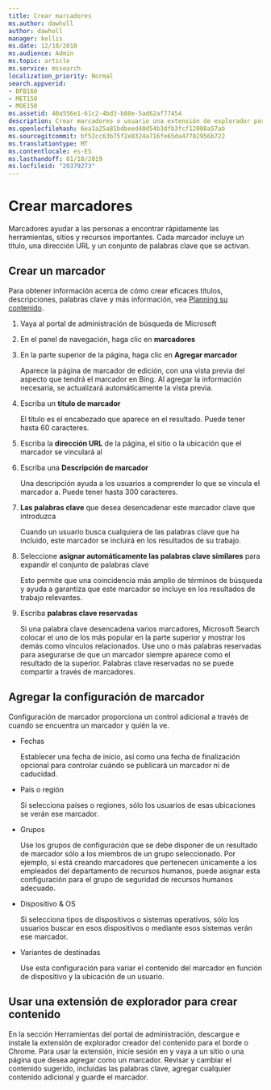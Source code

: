 ```yaml
---
title: Crear marcadores
ms.author: dawholl
author: dawholl
manager: kellis
ms.date: 12/18/2018
ms.audience: Admin
ms.topic: article
ms.service: mssearch
localization_priority: Normal
search.appverid:
- BFB160
- MET150
- MOE150
ms.assetid: 40a556e1-61c2-4bd3-b80e-5ad62af77454
description: Crear marcadores o usuario una extensión de explorador para agregarlos a los resultados del trabajo de Microsoft Search
ms.openlocfilehash: 6ea1a25a81bdbeed40d54b3dfb3fcf12008a57ab
ms.sourcegitcommit: bf52cc63b75f2e0324a716fe65da47702956b722
ms.translationtype: MT
ms.contentlocale: es-ES
ms.lasthandoff: 01/18/2019
ms.locfileid: "29379273"
---
```

# <a name="create-bookmarks"></a>Crear marcadores

Marcadores ayudar a las personas a encontrar rápidamente las herramientas, sitios y recursos importantes. Cada marcador incluye un título, una dirección URL y un conjunto de palabras clave que se activan.
  
## <a name="create-a-bookmark"></a>Crear un marcador

Para obtener información acerca de cómo crear eficaces títulos, descripciones, palabras clave y más información, vea [Planning su contenido](plan-your-content.md).
  
1. Vaya al portal de administración de búsqueda de Microsoft
    
2. En el panel de navegación, haga clic en **marcadores**
    
3. En la parte superior de la página, haga clic en **Agregar marcador**
    
    Aparece la página de marcador de edición, con una vista previa del aspecto que tendrá el marcador en Bing. Al agregar la información necesaria, se actualizará automáticamente la vista previa.
    
4. Escriba un **título de marcador**
    
    El título es el encabezado que aparece en el resultado. Puede tener hasta 60 caracteres.
    
5. Escriba la **dirección URL** de la página, el sitio o la ubicación que el marcador se vinculará al 
    
6. Escriba una **Descripción de marcador**
    
    Una descripción ayuda a los usuarios a comprender lo que se vincula el marcador a. Puede tener hasta 300 caracteres.
    
7. **Las palabras clave** que desea desencadenar este marcador clave que introduzca 
    
    Cuando un usuario busca cualquiera de las palabras clave que ha incluido, este marcador se incluirá en los resultados de su trabajo.
    
8. Seleccione **asignar automáticamente las palabras clave similares** para expandir el conjunto de palabras clave 
    
    Esto permite que una coincidencia más amplio de términos de búsqueda y ayuda a garantiza que este marcador se incluye en los resultados de trabajo relevantes.
    
9. Escriba **palabras clave reservadas**
    
    Si una palabra clave desencadena varios marcadores, Microsoft Search colocar el uno de los más popular en la parte superior y mostrar los demás como vínculos relacionados. Use uno o más palabras reservadas para asegurarse de que un marcador siempre aparece como el resultado de la superior. Palabras clave reservadas no se puede compartir a través de marcadores.
    
## <a name="add-bookmark-settings"></a>Agregar la configuración de marcador

Configuración de marcador proporciona un control adicional a través de cuando se encuentra un marcador y quién la ve.
  
- Fechas
    
    Establecer una fecha de inicio, así como una fecha de finalización opcional para controlar cuándo se publicará un marcador ni de caducidad. 
    
- País o región
    
    Si selecciona países o regiones, sólo los usuarios de esas ubicaciones se verán ese marcador.
    
- Grupos
    
    Use los grupos de configuración que se debe disponer de un resultado de marcador sólo a los miembros de un grupo seleccionado. Por ejemplo, si está creando marcadores que pertenecen únicamente a los empleados del departamento de recursos humanos, puede asignar esta configuración para el grupo de seguridad de recursos humanos adecuado.
    
- Dispositivo &amp; OS
    
    Si selecciona tipos de dispositivos o sistemas operativos, sólo los usuarios buscar en esos dispositivos o mediante esos sistemas verán ese marcador.
    
- Variantes de destinadas
    
    Use esta configuración para variar el contenido del marcador en función de dispositivo y la ubicación de un usuario.
    
## <a name="use-a-browser-extension-to-create-content"></a>Usar una extensión de explorador para crear contenido

En la sección Herramientas del portal de administración, descargue e instale la extensión de explorador creador del contenido para el borde o Chrome. Para usar la extensión, inicie sesión en y vaya a un sitio o una página que desea agregar como un marcador. Revisar y cambiar el contenido sugerido, incluidas las palabras clave, agregar cualquier contenido adicional y guarde el marcador.
